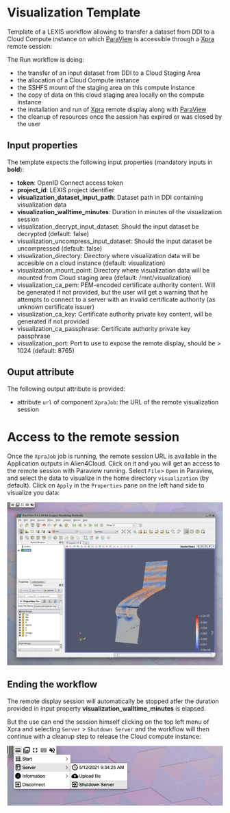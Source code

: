 # Visualization Template

Template of a LEXIS workflow allowing to transfer a dataset from DDI to a Cloud
Compute instance on which [ParaView](https://www.paraview.org/) is accessible through a [Xpra](https://xpra.org/) remote session:

The Run workflow is doing:
* the transfer of an input dataset from DDI to a Cloud Staging Area
* the allocation of a Cloud Compute instance
* the SSHFS mount of the staging area on this compute instance
* the copy of data on this cloud staging area locally on the compute instance
* the installation and run of [Xpra](https://xpra.org/) remote display along with [ParaView](https://www.paraview.org/)
* the cleanup of resources once the session has expired or was closed by the user

## Input properties

The template expects the following input properties (mandatory inputs in **bold**):
*  **token**: OpenID Connect access token
* **project_id**: LEXIS project identifier
* **visualization_dataset_input_path**: Dataset path in DDI containing visualization data
* **visualization_walltime_minutes**: Duration in minutes of the visualization session
* visualization_decrypt_input_dataset: Should the input dataset be decrypted (default: false)
* visualization_uncompress_input_dataset: Should the input dataset be uncompressed (default: false)
* visualization_directory: Directory where visualization data will be accesible on a cloud instance (default: visualization)
* visualization_mount_point: Directory where visualization data will be mounted from Cloud staging area (default: /mnt/visualization)
* visualization_ca_pem: PEM-encoded certificate authority content. Will be generated if not provided,
but the user will get a warning that he attempts to connect to a server with an invalid certificate authority (as unknown certificate issuer)
* visualization_ca_key: Certificate authority private key content, will be generated if not provided
* visualization_ca_passphrase: Certificate authority private key passphrase
* visualization_port: Port to use to expose the remote display, should be > 1024 (default: 8765)

## Ouput attribute

The following output attribute is provided:
* attribute `url` of component `XpraJob`: the URL of the remote visualization session

# Access to the remote session

Once the `XpraJob` job is running, the remote session URL is available in the Application outputs in Alien4Cloud.
Click on it and you will get an access to the remote session with Paraview running.
Select `File`> `Open` in Paraview, and select the data to visualize in the home directory `visualization` (by default).
Click on `Apply` in the `Properties` pane on the left hand side to visualize you data:

![Paraview](images/Paraview.png)

## Ending the workflow

The remote display session will automatically be stopped atfer the duration 
provided in input property **visualization_walltime_minutes** is elapsed.

But the use can end the session himself clicking on the top left menu of Xpra
and selecting `Server` > `Shutdown Server` and the workflow will then continue with a cleanup step
to release the Cloud compute instance:

![Xpra menu](images/Xpra_menu.png)
